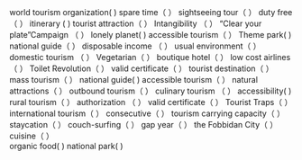 world tourism organization(             )     spare time（                 ）
sightseeing tour（                 ）       duty free  （                 ）
itinerary (             )                tourist attraction（              ）
Intangibility  （                ）  “Clear your plate”Campaign （    ）
lonely planet(              )          accessible tourism（             ）
Theme park(                        )    national guide（                 ）
disposable income  （               ） usual environment（            ）   
domestic tourism  （               ）  Vegetarian（               ）
boutique hotel（                    ） low cost airlines（              ）
Toilet Revolution（                 ）   valid certificate（              ）
tourist destination（           ）      mass tourism（                ）
national guide(              )           accessible tourism（             ）
natural attractions（            ）     outbound tourism（                ）
culinary tourism  （               ）  accessibility(              ) 
rural tourism（                    ）  authorization  （                 ）
valid certificate（               ）   Tourist Traps（                  ）
international tourism（           ）   consecutive（                   ）
tourism carrying capacity（         ） staycation（                   ）
couch-surfing（                 ）    gap year（                      ）
the Fobbidan City（             ）    cuisine（                   ）   
 organic food(              )      national park(                   )

